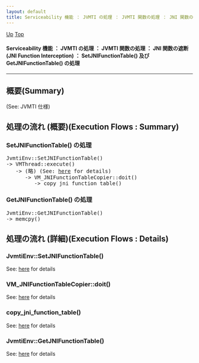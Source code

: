 ```yaml
---
layout: default
title: Serviceability 機能 ： JVMTI の処理 ： JVMTI 関数の処理 ： JNI 関数の遮断 (JNI Function Interception) ： SetJNIFunctionTable() 及び GetJNIFunctionTable() の処理  
---
```

[Up](no_tzo6KwP.html) [Top](../index.html)

#### Serviceability 機能 ： JVMTI の処理 ： JVMTI 関数の処理 ： JNI 関数の遮断 (JNI Function Interception) ： SetJNIFunctionTable() 及び GetJNIFunctionTable() の処理  

--- 
## 概要(Summary)
(See: JVMTI 仕様)

## 処理の流れ (概要)(Execution Flows : Summary)
### SetJNIFunctionTable() の処理
<div class="flow-abst"><pre>
JvmtiEnv::SetJNIFunctionTable()
-&gt; VMThread::execute()
   -&gt; (略) (See: <a href="no2935qaz.html">here</a> for details)
      -&gt; VM_JNIFunctionTableCopier::doit()
         -&gt; copy_jni_function_table()
</pre></div>

### GetJNIFunctionTable() の処理
<div class="flow-abst"><pre>
JvmtiEnv::GetJNIFunctionTable()
-&gt; memcpy()
</pre></div>

## 処理の流れ (詳細)(Execution Flows : Details)
### JvmtiEnv::SetJNIFunctionTable()
See: [here](no2935_P2.html) for details
### VM_JNIFunctionTableCopier::doit()
See: [here](no2935-jL.html) for details
### copy_jni_function_table()
See: [here](no2935LuR.html) for details
### JvmtiEnv::GetJNIFunctionTable()
See: [here](no2935xZF.html) for details






